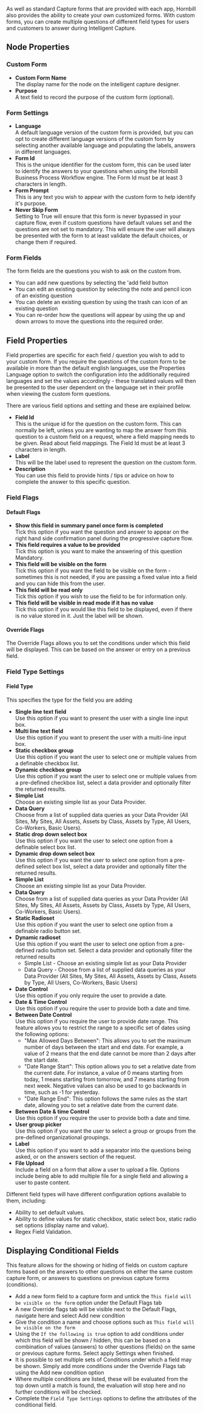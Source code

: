 As well as standard Capture forms that are provided with each app, Hornbill also provides the ability to create your own customized forms. With custom forms, you can create multiple questions of different field types for users and customers to answer during Intelligent Capture.

## Node Properties
### Custom Form
* **Custom Form Name**<br>The display name for the node on the intelligent capture designer.
* **Purpose**<br>A text field to record the purpose of the custom form (optional).

### Form Settings
* **Language**<br>A default language version of the custom form is provided, but you can opt to create different language versions of the custom form by selecting another available language and populating the labels, answers in different languages.
* **Form Id**<br>This is the unique identifier for the custom form, this can be used later to identify the answers to your questions when using the Hornbill Business Process Workflow engine. The Form Id must be at least 3 characters in length.
* **Form Prompt**<br>This is any text you wish to appear with the custom form to help identify it's purpose.
* **Never Skip Form**<br>Setting to True will ensure that this form is never bypassed in your capture flow, even if custom questions have default values set and the questions are not set to mandatory. This will ensure the user will always be presented with the form to at least validate the default choices, or change them if required.

### Form Fields
The form fields are the questions you wish to ask on the custom from.
* You can add new questions by selecting the 'add field button
* You can edit an existing question by selecting the note and pencil icon of an existing question
* You can delete an existing question by using the trash can icon of an existing question
* You can re-order how the questions will appear by using the up and down arrows to move the questions into the required order.

## Field Properties
Field properties are specific for each field / question you wish to add to your custom form. If you require the questions of the custom form to be available in more than the default english languages, use the Properties Language option to switch the configuration into the additionally required languages and set the values accordingly - these translated values will then be presented to the user dependent on the language set in their profile when viewing the custom form questions.

There are various field options and setting and these are explained below.

* **Field Id**<br>This is the unique id for the question on the custom form. This can normally be left, unless you are wanting to map the answer from this question to a custom field on a request, where a field mapping needs to be given. Read about field mappings. The Field Id must be at least 3 characters in length.
* **Label**<br>This will be the label used to represent the question on the custom form.
* **Description**<br>You can use this field to provide hints / tips or advice on how to complete the answer to this specific question.

### Field Flags
#### Default Flags
* **Show this field in summary panel once form is completed**<br>Tick this option if you want the question and answer to appear on the right hand side confirmation panel during the progressive capture flow.
* **This field requires a value to be provided**<br>Tick this option is you want to make the answering of this question Mandatory.
* **This field will be visible on the form**<br>Tick this option if you want the field to be visible on the form - sometimes this is not needed, if you are passing a fixed value into a field and you can hide this from the user.
* **This field will be read only**<br>Tick this option if you wish to use the field to be for information only.
* **This field will be visible in read mode if it has no value**<br>Tick this option if you would like this field to be displayed, even if there is no value stored in it. Just the label will be shown.

#### Override Flags
The Override Flags allows you to set the conditions under which this field will be displayed. This can be based on the answer or entry on a previous field.

### Field Type Settings

#### Field Type
This specifies the type for the field you are adding

* **Single line text field**<br>Use this option if you want to present the user with a single line input box.
* **Multi line text field**<br>Use this option if you want to present the user with a multi-line input box.
* **Static checkbox group**<br>Use this option if you want the user to select one or multiple values from a definable checkbox list.
* **Dynamic checkbox group**<br>Use this option if you want the user to select one or multiple values from a pre-defined checkbox list, select a data provider and optionally filter the returned results.
* **Simple List**<br>Choose an existing simple list as your Data Provider.
* **Data Query**<br>Choose from a list of supplied data queries as your Data Provider (All Sites, My Sites, All Assets, Assets by Class, Assets by Type, All Users, Co-Workers, Basic Users).
* **Static drop down select box**<br>Use this option if you want the user to select one option from a definable select box list.
* **Dynamic drop down select box**<br>Use this option if you want the user to select one option from a pre-defined select box list, select a data provider and optionally filter the returned results.
* **Simple List**<br>Choose an existing simple list as your Data Provider.
* **Data Query**<br>Choose from a list of supplied data queries as your Data Provider (All Sites, My Sites, All Assets, Assets by Class, Assets by Type, All Users, Co-Workers, Basic Users).
* **Static Radioset**<br>Use this option if you want the user to select one option from a definable radio button set.
* **Dynamic radioset**<br>Use this option if you want the user to select one option from a pre-defined radio button set. Select a data provider and optionally filter the returned results
    * Simple List - Choose an existing simple list as your Data Provider
    * Data Query - Choose from a list of supplied data queries as your Data Provider (All Sites, My Sites, All Assets, Assets by Class, Assets by Type, All Users, Co-Workers, Basic Users)
* **Date Control**<br>Use this option if you only require the user to provide a date.
* **Date & Time Control**<br>Use this option if you require the user to provide both a date and time.
* **Between Date Control**<br>Use this option if you require the user to provide date range. This feature allows you to restrict the range to a specific set of dates using the following options:
	*  "Max Allowed Days Between": This allows you to set the maximum number of days between the start and end date. For example, a value of 2 means that the end date cannot be more than 2 days after the start date. 
	*  "Date Range Start": This option allows you to set a relative date from the current date. For instance, a value of 0 means starting from today, 1 means starting from tomorrow, and 7 means starting from next week. Negative values can also be used to go backwards in time, such as -1 for yesterday.
	* "Date Range End": This option follows the same rules as the start date, allowing you to set a relative date from the current date.
* **Between Date & time Control**<br>Use this option if you require the user to provide both a date and time.
* **User group picker**<br>Use this option if you want the user to select a group or groups from the pre-defined organizational groupings.
* **Label**<br>Use this option if you want to add a separator into the questions being asked, or on the answers section of the request.
* **File Upload**<br>Include a field on a form that allow a user to upload a file.  Options include being able to add multiple file for a single field and allowing a user to paste content.

Different field types will have different configuration options available to them, including:
* Ability to set default values.
* Ability to define values for static checkbox, static select box, static radio set options (display name and value).
* Regex Field Validation.

## Displaying Conditional Fields
This feature allows for the showing or hiding of fields on custom capture forms based on the answers to other questions on either the same custom capture form, or answers to questions on previous capture forms (conditions).
* Add a new form field to a capture form and untick the `This field will be visible on the form` option under the Default Flags tab
* A new Override flags tab will be visible next to the Default Flags, navigate here and select Add new condition
* Give the condition a name and choose options such as `This field will be visible on the form`
* Using the `If the following is true` option to add conditions under which this field will be shown / hidden, this can be based on a combination of values (answers) to other questions (fields) on the same or previous capture forms. Select apply Settings when finished.
* It is possible to set multiple sets of Conditions under which a field may be shown. Simply add more conditions under the Override Flags tab using the Add new condition option
* Where multiple conditions are listed, these will be evaluated from the top down until a match is found, the evaluation will stop here and no further conditions will be checked.
* Complete the `Field Type Settings` options to define the attributes of the conditional field.